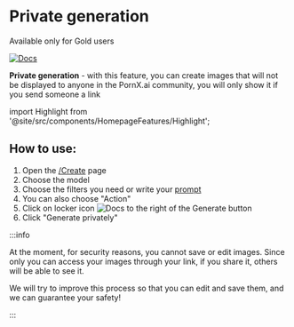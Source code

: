 # Private generation

Available only for Gold users

[![Docs](http://img.youtube.com/vi/zVbTdQ7mXu0/0.jpg)](http://www.youtube.com/watch?v=zVbTdQ7mXu0)

**Private generation** - with this feature, you can create images that will not be displayed to anyone in the PornX.ai community, you will only show it if you send someone a link

import Highlight from '@site/src/components/HomepageFeatures/Highlight';

## <Highlight>How to use:</Highlight>

1. Open the [/Create](https://pornx.ai/create) page
2. Choose the model
3. Choose the filters you need or write your [prompt](https://pornx.ai/create)
4. You can also choose "Action"
5. Click on locker icon ![Docs](https://3612555491-files.gitbook.io/~/files/v0/b/gitbook-x-prod.appspot.com/o/spaces%2FRuxsFfgozplSLV6CRcgP%2Fuploads%2Fa27TZjwNTV6y6iL8Eozy%2Flocker.png?alt=media&token=42f44e71-164d-488f-ad9a-6ddaa9b5b093) to the right of the Generate button
6. Click "Generate privately"

:::info

At the moment, for security reasons, you cannot save or edit images. Since only you can access your images through your link, if you share it, others will be able to see it.

We will try to improve this process so that you can edit and save them, and we can guarantee your safety!

:::
